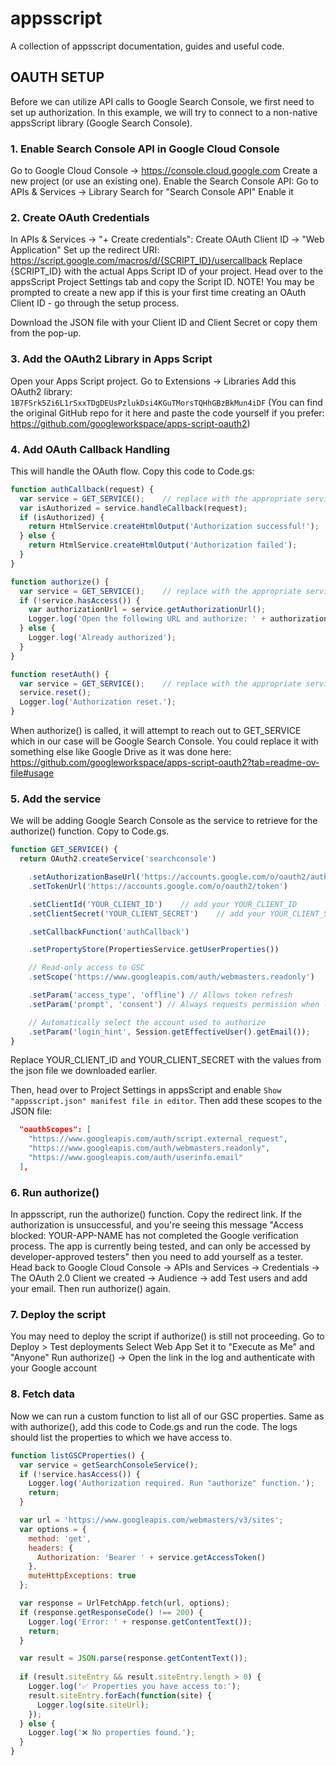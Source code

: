 # appsscript
A collection of appsscript documentation, guides and useful code.

## OAUTH SETUP
Before we can utilize API calls to Google Search Console, we first need to set up authorization. In this example, we will try to connect to a non-native appsScript library (Google Search Console).

### 1. Enable Search Console API in Google Cloud Console
Go to Google Cloud Console → https://console.cloud.google.com
Create a new project (or use an existing one).
Enable the Search Console API:
    Go to APIs & Services → Library
    Search for "Search Console API"
    Enable it

### 2. Create OAuth Credentials
In APIs & Services → "+ Create credentials":
    Create OAuth Client ID → "Web Application"
    Set up the redirect URI:
https://script.google.com/macros/d/{SCRIPT_ID}/usercallback
Replace {SCRIPT_ID} with the actual Apps Script ID of your project. Head over to the appsScript Project Settings tab and copy the Script ID. 
NOTE! You may be prompted to create a new app if this is your first time creating an OAuth Client ID - go through the setup process.

Download the JSON file with your Client ID and Client Secret or copy them from the pop-up.

### 3. Add the OAuth2 Library in Apps Script
Open your Apps Script project.
Go to Extensions → Libraries
Add this OAuth2 library: ```1B7FSrk5Zi6L1rSxxTDgDEUsPzlukDsi4KGuTMorsTQHhGBzBkMun4iDF```
(You can find the original GitHub repo for it here and paste the code yourself if you prefer: https://github.com/googleworkspace/apps-script-oauth2)

### 4. Add OAuth Callback Handling
This will handle the OAuth flow. Copy this code to Code.gs:
```javascript
function authCallback(request) {
  var service = GET_SERVICE();    // replace with the appropriate service function as per context
  var isAuthorized = service.handleCallback(request);
  if (isAuthorized) {
    return HtmlService.createHtmlOutput('Authorization successful!');
  } else {
    return HtmlService.createHtmlOutput('Authorization failed');
  }
}

function authorize() {
  var service = GET_SERVICE();    // replace with the appropriate service function as per context
  if (!service.hasAccess()) {
    var authorizationUrl = service.getAuthorizationUrl();
    Logger.log('Open the following URL and authorize: ' + authorizationUrl);
  } else {
    Logger.log('Already authorized');
  }
}

function resetAuth() {
  var service = GET_SERVICE();    // replace with the appropriate service function as per context
  service.reset();
  Logger.log('Authorization reset.');
}
```
When authorize() is called, it will attempt to reach out to GET_SERVICE which in our case will be Google Search Console. You could replace it with something else like Google Drive as it was done here: https://github.com/googleworkspace/apps-script-oauth2?tab=readme-ov-file#usage

### 5. Add the service
We will be adding Google Search Console as the service to retrieve for the authorize() function. Copy to Code.gs.
```javascript
function GET_SERVICE() {
  return OAuth2.createService('searchconsole')

    .setAuthorizationBaseUrl('https://accounts.google.com/o/oauth2/auth')
    .setTokenUrl('https://accounts.google.com/o/oauth2/token')

    .setClientId('YOUR_CLIENT_ID')    // add your YOUR_CLIENT_ID
    .setClientSecret('YOUR_CLIENT_SECRET')    // add your YOUR_CLIENT_SECRET 

    .setCallbackFunction('authCallback')

    .setPropertyStore(PropertiesService.getUserProperties())

    // Read-only access to GSC
    .setScope('https://www.googleapis.com/auth/webmasters.readonly')

    .setParam('access_type', 'offline') // Allows token refresh
    .setParam('prompt', 'consent') // Always requests permission when logging in

    // Automatically select the account used to authorize
    .setParam('login_hint', Session.getEffectiveUser().getEmail());
}
```
Replace YOUR_CLIENT_ID and YOUR_CLIENT_SECRET with the values from the json file we downloaded earlier.

Then, head over to Project Settings in appsScript and enable `Show "appsscript.json" manifest file in editor`. Then add these scopes to the JSON file:
```JSON
  "oauthScopes": [
    "https://www.googleapis.com/auth/script.external_request",
    "https://www.googleapis.com/auth/webmasters.readonly",
    "https://www.googleapis.com/auth/userinfo.email"
  ],
```

### 6. Run authorize()
In appsscript, run the authorize() function. Copy the redirect link. If the authorization is unsuccessful, and you're seeing this message "Access blocked: YOUR-APP-NAME has not completed the Google verification process. The app is currently being tested, and can only be accessed by developer-approved testers" then you need to add yourself as a tester. Head back to Google Cloud Console -> APIs and Services -> Credentials -> The OAuth 2.0 Client we created -> Audience -> add Test users and add your email. Then run authorize() again.


### 7. Deploy the script
You may need to deploy the script if authorize() is still not proceeding.
    Go to Deploy > Test deployments
    Select Web App
    Set it to "Execute as Me" and "Anyone"
    Run authorize() → Open the link in the log and authenticate with your Google account

### 8. Fetch data
Now we can run a custom function to list all of our GSC properties. Same as with authorize(), add this code to Code.gs and run the code. The logs should list the properties to which we have access to.
```javascript
function listGSCProperties() {
  var service = getSearchConsoleService();
  if (!service.hasAccess()) {
    Logger.log('Authorization required. Run "authorize" function.');
    return;
  }

  var url = 'https://www.googleapis.com/webmasters/v3/sites';
  var options = {
    method: 'get',
    headers: {
      Authorization: 'Bearer ' + service.getAccessToken()
    },
    muteHttpExceptions: true
  };

  var response = UrlFetchApp.fetch(url, options);
  if (response.getResponseCode() !== 200) {
    Logger.log('Error: ' + response.getContentText());
    return;
  }

  var result = JSON.parse(response.getContentText());
  
  if (result.siteEntry && result.siteEntry.length > 0) {
    Logger.log('✅ Properties you have access to:');
    result.siteEntry.forEach(function(site) {
      Logger.log(site.siteUrl);
    });
  } else {
    Logger.log('❌ No properties found.');
  }
}
```
